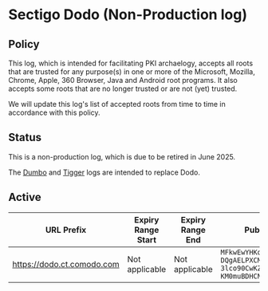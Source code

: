 # Sectigo Dodo (Non-Production log)

## Policy

This log, which is intended for facilitating PKI archaelogy, accepts all roots that are trusted for any purpose(s) in one or more of the Microsoft, Mozilla, Chrome, Apple, 360 Browser, Java and Android root programs. It also accepts some roots that are no longer trusted or are not (yet) trusted.

We will update this log's list of accepted roots from time to time in accordance with this policy.

## Status

This is a non-production log, which is due to be retired in June 2025.

The [Dumbo](../crt/dumbo) and [Tigger](../crt/tigger) logs are intended to replace Dodo.

## Active

| URL Prefix | Expiry Range<br>Start | Expiry Range<br>End | Public Key (base64) |
|------------|-----------------------|---------------------|---------------------|
| https://dodo.ct.comodo.com | Not applicable | Not applicable | `MFkwEwYHKoZIzj0CAQYIKoZIzj0DAQc`<br>`DQgAELPXCMfVjQ2oWSgrewu4fIW4Sfh`<br>`3lco90CwKZ061pvAI1eflh6c8ACE90p`<br>`KM0muBDHCN+j0HV7scco4KKQPqq4A==` |

